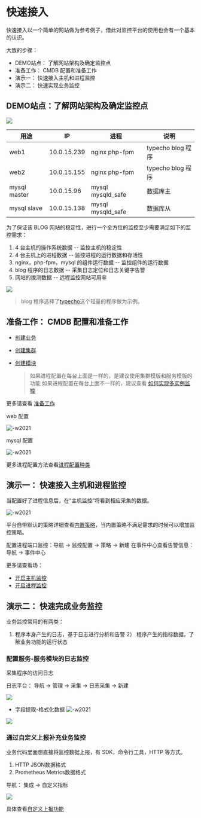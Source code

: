 # 快速接入

快速接入以一个简单的网站做为参考例子，借此对监控平台的使用也会有一个基本的认识。

大致的步骤：

* DEMO站点： 了解网站架构及确定监控点
* 准备工作： CMDB 配置和准备工作
* 演示一： 快速接入主机和进程监控
* 演示二： 快速实现业务监控

## DEMO站点：了解网站架构及确定监控点

![](media/16625241026648.jpg)


| 用途         | IP          | 进程              | 说明              |
| ------------ | ----------- | ----------------- | ----------------- |
| web1         | 10.0.15.239 | nginx php-fpm     | typecho blog 程序 |
| web2         | 10.0.15.155 | nginx php-fpm     | typecho blog 程序 |
| mysql master | 10.0.15.96  | mysql mysqld_safe | 数据库主          |
| mysql slave  | 10.0.15.138 | mysql mysqld_safe | 数据库从          |

为了保证该 BLOG 网站的稳定性，进行一个全方位的监控至少需要满足如下的监控需求：

1. 4 台主机的操作系统数据 -- 监控主机的稳定性
2. 4 台主机上的进程数据 -- 监控进程的运行数据和存活性
3. nginx，php-fpm，mysql 的组件运行数据 -- 监控组件的运行数据
4. blog 程序的日志数据  -- 采集日志定位和日志关键字告警
5. 网站的拨测数据 -- 远程监控网站可用率

![](media/16612231184058.jpg)


> blog 程序选择了[typecho](http://typecho.org/)这个轻量的程序做为示例。

## 准备工作： CMDB 配置和准备工作

* [创建业务](../../../../CMDB/3.10/UserGuide/Feature/BusinessManagement.md)
* [创建集群](../../../../CMDB/3.10/UserGuide/Feature/SetTemp.md)
* [创建模块](../../../../CMDB/3.10/UserGuide/Feature/Model.md)

    > 如果进程配置在每台上面是一样的，是建议使用集群模版和服务模版的功能
    > 如果进程配置在每台上面不一样的，建议查看 [如何实现多实例监控](../ProductFeatures/integrations-metrics/multi_instance_monitor.md)

更多请查看 [准备工作](./prepare.md)

web 配置

![-w2021](media/15809126500018.jpg)

mysql 配置

![-w2021](media/15809126100566.jpg)

更多进程配置方法查看[进程配置种类](../scene-process/process_cases.md)

## 演示一： 快速接入主机和进程监控

当配置好了进程信息后，在“主机监控”将看到相应采集的数据。

![-w2021](media/15809625239667.jpg)

平台自带默认的策略详细查看[内置策略](../ProductFeatures/scene-host/builtin_host_rules.md)，当内置策略不满足需求的时候可以增加监控策略。

配置进程端口监控：导航  →  监控配置  →  策略  →  新建
在事件中心查看告警信息：导航  →  事件中心

更多请查看场：

* [开启主机监控](../ProductFeatures/scene-host/host_monitor.md)
* [开启进程监控](../ProductFeatures/scene-process/process_monitor_overview.md)

## 演示二： 快速完成业务监控

业务监控常用的有两类：

1) 程序本身产生的日志，基于日志进行分析和告警
2） 程序产生的指标数据，了解业务功能的运行状态


### 配置服务-服务模块的日志监控

采集程序的访问日志

日志平台： 导航  →  管理  →  采集  →  日志采集  →  新建

![](media/16612234455062.jpg)

- 字段提取-格式化数据
![-w2021](media/15809846202210.jpg)


![](media/16612235798197.jpg)


###  通过自定义上报补充业务监控

业务代码里面想直接将监控数据上报，有 SDK，命令行工具，HTTP 等方式。

1. HTTP JSON数据格式
2. Prometheus Metrics数据格式

导航： 集成 → 自定义指标 

![](media/16612236871158.jpg)


具体查看[自定义上报功能](../ProductFeatures/integrations-metrics/custom_metrics_http.md)


